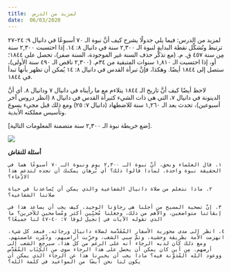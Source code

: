 ```yaml
---
title:  لمزيد من الدرس
date:  06/03/2020
---
```


لمزيد من الدرس: فيما يلي جدولًا يشرح كيف أنَّ نبوة الـ ٧٠ أسبوعًا في دانيال ٩: ٢٤-٢٧ ترتبط وتُشكِّل نقطة البداية لنبوة الـ ٢,٣٠٠ سنة في دانيال ٨: ١٤. إذا احتسبت ٢,٣٠٠ سنة مِن سنة ٤٥٧ ق. م. (مع تذكُّر حذف السنة غير الموجودة، السنة صفر)، تحصل على ١٨٤٤؛ أو، إذا احتسبت الـ ١,٨١٠ سنوات المتبقية من ٣٤م. (٢,٣٠٠ ناقص الـ ٤٩٠ سنة الأولى)، ستصل إلى ١٨٤٤ أيضًا. وهكذا، فإنَّ تبرأة القدس في دانيال ٨: ١٤ يُمكن أن تظهر بأنها تبدأ في ١٨٤٤.

لاحظ أيضًا كيف أنَّ تاريخ الـ ١٨٤٤ يتلاءم مع ما رأيناه في دانيال ٧ ودانيال  ٨. أي أنَّ الدينونة في دانيال ٧، التي هي ذات الشيء كتبرأة القدس في دانيال ٨ (انظر دروس آخر أسبوعين)، تحدث بعد الـ ١,٢٦٠ سنة للاضطهاد (دانيال ٧: ٢٥) ومع ذلك قبل مجيء يسوع وتأسيس مملكته الأبدية.

[ضع خريطة نبوة الـ ٢,٣٠٠ سنة متضمنة المعلومات التالية].

![](https://sabbath-school-stage.adventech.io/api/v1/ar/quarterlies/2020-01/lessons/10/days/prophecy.png)

**أسئلة للنقاش**

`١. قال العلماء وبحق، أنَّ نبوة الـ ٢,٣٠٠ يوم ونبوة الـ ٧٠ أسبوعًا هما في الحقيقة نبوة واحدة. لماذا قالوا ذلك؟ أي بُرهان يمكنك أن تجده لتدعم هذا الادِّعاء؟`

`٢. ماذا نتعلم من صلاة دانيال الشفاعية والذي يمكن أن يُساعدنا في حياة صلاتنا الشفاعية؟`

`٣. إنَّ تضحية المسيح من أجلنا هي رجاؤنا الوحيد. كيف يجب أن يساعد هذا في إبقائنا متواضعين، والأهم من ذلك، وجعلنا مُحبِّين أكثر ومُسامحين للآخرين؟ ما الذي تقوله الآيات في إنجيل لوقا ٧: ٤٠-٤٧ لنا جميعًا؟`

`٤. انظر إلى مدى محورية الأسفار المُقَدَّسة لصلاة دانيال ورجائه. فبعد كل شيء، انهزمت الأمة بطريقة وحشية، وتمَّ سبي الشعب، وخرِّبت أراضيهم، ودُمِّرت عاصمتهم. ومع ذلك كان لديه الرجاء أنه على الرغم من كل هذا، سيرجع الشعب إلى أرضهم. مِن أين كان يمكن أن يحصل على هذا الرجاء سوى من الكِتَاب المُقَدَّس ووعود الله المُدوَّنة فيه؟ ماذا يجب أن يخبرنا هذا عن الرجاء الذي يمكن أن يكون لنا نحن أيضًا من المواعيد في كلمة الله؟`